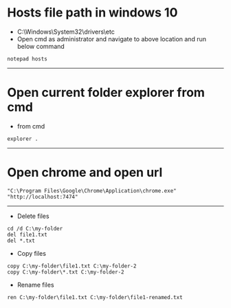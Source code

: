 # Hosts file path in windows 10
* C:\Windows\System32\drivers\etc
* Open cmd as administrator and navigate to above location and run below command
```
notepad hosts
```
------
# Open current folder explorer from cmd
* from cmd
```
explorer .
```
------
# Open chrome and open url
```
"C:\Program Files\Google\Chrome\Application\chrome.exe" "http://localhost:7474"
```
------
* Delete files
```
cd /d C:\my-folder
del file1.txt
del *.txt
```
* Copy files
```
copy C:\my-folder\file1.txt C:\my-folder-2
copy C:\my-folder\*.txt C:\my-folder-2
```
* Rename files
```
ren C:\my-folder\file1.txt C:\my-folder\file1-renamed.txt
```